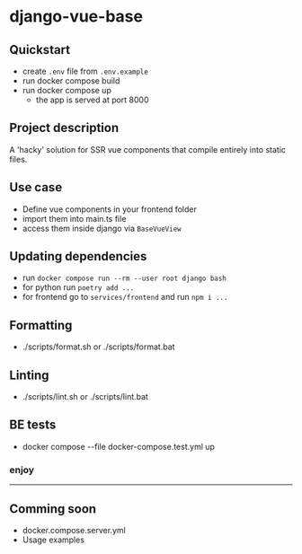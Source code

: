 # django-vue-base


## Quickstart 
* create `.env` file from `.env.example`
* run docker compose build
* run docker compose up
  * the app is served at port 8000   


## Project description

A 'hacky' solution for SSR vue components that compile entirely into static files.

## Use case
* Define vue components in your frontend folder
* import them into main.ts file
* access them inside django via `BaseVueView`

## Updating dependencies
* run `docker compose run --rm --user root django bash`
* for python run `poetry add ...`
* for frontend go to `services/frontend` and run `npm i ...`


## Formatting
* ./scripts/format.sh or ./scripts/format.bat

## Linting
* ./scripts/lint.sh or ./scripts/lint.bat

## BE tests
* docker compose --file docker-compose.test.yml  up


### enjoy

--- 

## Comming soon
* docker.compose.server.yml
* Usage examples


